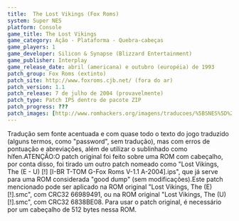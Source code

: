 ```yaml
---
title:  The Lost Vikings (Fox Roms)
system: Super NES
platform: Console
game_title: The Lost Vikings
game_category: Ação - Plataforma - Quebra-cabeças
game_players: 1
game_developer: Silicon & Synapse (Blizzard Entertainment)
game_publisher: Interplay
game_release_date: abril (americana) e outubro (européia) de 1993
patch_group: Fox Roms (extinto)
patch_site: http://www.foxroms.cjb.net/ (fora do ar)
patch_version: 1.1
patch_release: 7 de julho de 2004 (provavelmente)
patch_type: Patch IPS dentro de pacote ZIP
patch_progress: ???
patch_images: [http://www.romhackers.org/imagens/traducoes/%5BSNES%5D%20The%20Lost%20Vikings%20-%20Fox%20Roms%20-%201.png,http://www.romhackers.org/imagens/traducoes/%5BSNES%5D%20The%20Lost%20Vikings%20-%20Fox%20Roms%20-%202.png,http://www.romhackers.org/imagens/traducoes/%5BSNES%5D%20The%20Lost%20Vikings%20-%20Fox%20Roms%20-%203.png]
---
```

Tradução sem fonte acentuada e com quase todo o texto do jogo traduzido (alguns termos, como "password", sem tradução), mas com erros de pontuação e abreviações, além de utilizar o sublinhado como hífen.ATENÇÃO:O patch original foi feito sobre uma ROM com cabeçalho, por conta disso, foi tirado um outro patch nomeado como "Lost Vikings, The (E - U) [!] [I-BR T-TOM G-Fox Roms V-1.1 A-2004].ips", que já serve para uma ROM considerada "good dump" (sem modificações).Este patch mencionado pode ser aplicado na ROM original "Lost Vikings, The (E) [!].smc", com CRC32 66989491, ou na ROM original "Lost Vikings, The (U) [!].smc", com CRC32 6838BE08. Para usar o patch original, é necessário por um cabeçalho de 512 bytes nessa ROM.